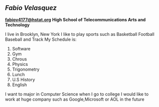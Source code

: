 ## _Fabio Velasquez_
**fabiov4177@hstat.org**
**High School of Telecommunications Arts and Technology**

I live in Brooklyn, New York
I like to play sports such as
Basketball
Football
Baseball
and Track
My Schedule is:
1. Software
2. Gym
3. Chrous
4. Physics
5. Trigonometry
6. Lunch
7. U.S History
8. English

I want to major in Computer Science when I go to college
I would like to work at huge company such as Google,Microsoft or AOL in the future